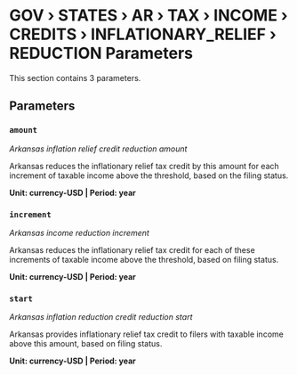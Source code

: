 # GOV › STATES › AR › TAX › INCOME › CREDITS › INFLATIONARY_RELIEF › REDUCTION Parameters

This section contains 3 parameters.

## Parameters

### `amount`
*Arkansas inflation relief credit reduction amount*

Arkansas reduces the inflationary relief tax credit by this amount for each increment of taxable income above the threshold, based on the filing status.

**Unit: currency-USD | Period: year**


### `increment`
*Arkansas income reduction increment*

Arkansas reduces the inflationary relief tax credit for each of these increments of taxable income above the threshold, based on filing status.

**Unit: currency-USD | Period: year**


### `start`
*Arkansas inflation reduction credit reduction start*

Arkansas provides inflationary relief tax credit to filers with taxable income above this amount, based on filing status.

**Unit: currency-USD | Period: year**

